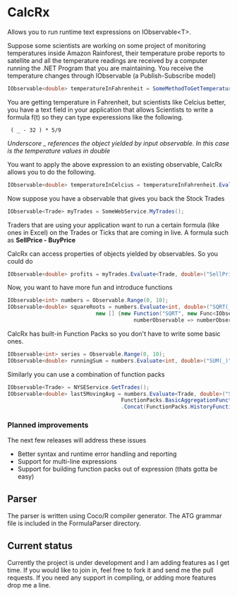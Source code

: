 # CalcRx
Allows you to run runtime text expressions on IObservable&lt;T>.

Suppose some scientists are working on some project of monitoring temperatures inside Amazon Rainforest, their temperature probe reports to satellite and all the temperature readings are received by a computer running the .NET Program that you are maintaining. You receive the temperature changes through IObservable<double> (a Publish-Subscribe model)

```csharp
IObservable<double> temperatureInFahrenheit = SomeMethodToGetTemperatureChanges();
```
You are getting temperature in Fahrenheit, but scientists like Celcius better, you have a text field in your application that allows Scientists to write a formula f(t) so they can type experessions like the following.

``` 
 ( _ - 32 ) * 5/9
```
*Underscore _ references the object yielded by input observable. In this case is the temperature values in double*

You want to apply the above expression to an existing observable, CalcRx allows you to do the following.

```csharp
IObservable<double> temperatureInCelcius = temperatureInFahrenheit.Evaluate<double, double>("( _ - 32 ) * 5/9");
```

Now suppose you have a observable that gives you back the Stock Trades

```csharp
IObservable<Trade> myTrades = SomeWebService.MyTrades();
```

Traders that are using your application want to run a certain formula (like ones in Excel) on the Trades or Ticks that are coming in live. A formula such as **SellPrice - BuyPrice**

CalcRx can access properties of objects yielded by observables. So you could do

```csharp
IObservable<double> profits = myTrades.Evaluate<Trade, double>("SellPrice - BuyPrice");
```

Now, you want to have more fun and introduce functions

```csharp
IObservable<int> numbers = Observable.Range(0, 10);
IObservable<double> squareRoots = numbers.Evaluate<int, double>("SQRT(_)",
							new [] {new Function("SQRT", new Func<IObservable<int>, IObservable<double>>(
										numberObservable => numberObservable.Select(Math.Sqrt)))});
```

CalcRx has built-in Function Packs so you don't have to write some basic ones.

```csharp
IObservable<int> series = Observable.Range(0, 10);
IObservable<double> runningSum = numbers.Evaluate<int, double>("SUM(_)", FunctionPacks.BasicAggregationFunctionPack);
```

Similarly you can use a combination of function packs

```csharp
IObservable<Trade> = NYSEService.GetTrades();
IObservable<double> last5MovingAvg = numbers.Evaluate<Trade, double>("SUM(REF(_, 5)) / 5", 
									FunctionPacks.BasicAggregationFunctionPack
									.Concat(FunctionPacks.HistoryFunctionPack));
```

### Planned improvements

The next few releases will address these issues

* Better syntax and runtime error handling and reporting
* Support for multi-line expressions
* Support for building function packs out of expression (thats gotta be easy)

## Parser
The parser is written using Coco/R compiler generator. The ATG grammar file is included in the FormulaParser directory.

## Current status
Currently the project is under development and I am adding features as I get time. If you would like to join in, feel free to fork it and send me the pull requests. If you need any support in compiling, or adding more features drop me a line.
